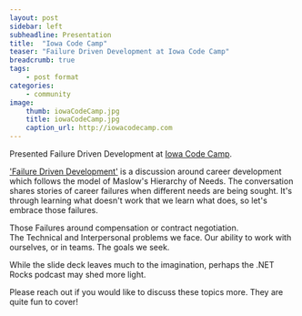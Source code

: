 ```yaml
---
layout: post
sidebar: left
subheadline: Presentation
title:  "Iowa Code Camp"
teaser: "Failure Driven Development at Iowa Code Camp"
breadcrumb: true
tags:
    - post format
categories:
    - community
image:
    thumb: iowaCodeCamp.jpg
    title: iowaCodeCamp.jpg
    caption_url: http://iowacodecamp.com
---
```

Presented Failure Driven Development at <a href='http://iowacodecamp.com' target='new'>Iowa Code Camp</a>.

<a href='https://prezi.com/5744uxzvdc4q/failure-driven-development/' target='new'>'Failure Driven Development'</a> is a discussion around career development which follows the model of Maslow's Hierarchy of Needs.
The conversation shares stories of career failures when different needs are being sought.
It's through learning what doesn't work that we learn what does, so let's embrace those failures.

Those Failures around compensation or contract negotiation.  
The Technical and Interpersonal problems we face.
Our ability to work with ourselves, or in teams.
The goals we seek.

While the slide deck leaves much to the imagination, perhaps the .NET Rocks podcast may shed more light.

Please reach out if you would like to discuss these topics more.  They are quite fun to cover!
